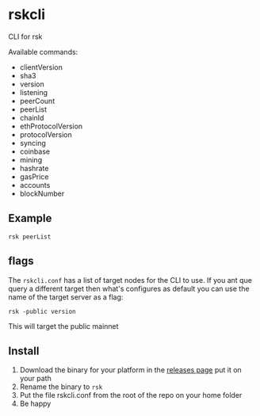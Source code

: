 # rskcli
CLI for rsk

Available commands:

* clientVersion
* sha3 <arg>
* version
* listening
* peerCount
* peerList
* chainId
* ethProtocolVersion
* protocolVersion
* syncing
* coinbase
* mining
* hashrate
* gasPrice
* accounts
* blockNumber

## Example
`rsk peerList`

## flags
The `rskcli.conf` has a list of target nodes for the CLI to use.
If you ant que query a different target then what's configures as default you can use the name of the target server as a flag:

`rsk -public version`

This will target the public mainnet

## Install

1. Download the binary for your platform in the [releases page](https://github.com/rskcli/rskcli/releases)
put it on your path 
2. Rename the binary to `rsk`
3. Put the file rskcli.conf from the root of the repo on your home folder
4. Be happy
